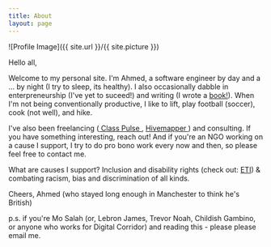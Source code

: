 ```yaml
---
title: About
layout: page
---
```

![Profile Image]({{ site.url }}/{{ site.picture }})

<p>
  Hello all,
</p>
<p>
  Welcome to my personal site. I'm Ahmed, a software engineer by day and a ... by night (I try to sleep, its healthy). I also occasionally dabble in enterpreneurship (I've yet to suceed!) and writing (I wrote a <a target="_blank" href="https://smile.amazon.com/Bits-Prejudice-Problems-Solutions-Technology/dp/1641370424/ref=sr_1_1?keywords=bits+%26+prejudice&qid=1556930514&s=gateway&sr=8-1">book!</a>). When I'm not being conventionally productive, I like to lift, play football (soccer), cook (not well), and hike. 
</p>
<p>
  I've also been freelancing (<a target="_blank" href="https://www.classpulse.org"> Class Pulse </a>, <a target="_blank" href="https://hivemapper.com"> Hivemapper </a>) and consulting. If you have something interesting, reach out! And if you're an NGO working on a cause I support, I try to do pro bono work every now and then, so please feel free to contact me. 
</p>
<p>
  What are causes I support? Inclusion and disability rights (check out: <a target="_blank" href="https://www.etivision.org"> ETI</a>) & combating racism, bias and discrimination of all kinds. 
</p>
<p>
  Cheers,
  Ahmed (who stayed long enough in Manchester to think he's British)
</p>
  p.s. if you're Mo Salah (or, Lebron James, Trevor Noah, Childish Gambino, or anyone who works for Digital Corridor) and reading this - please please email me. 
  

